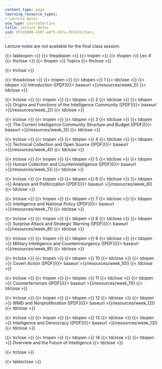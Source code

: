```yaml
---
content_type: page
learning_resource_types:
- Lecture Notes
ocw_type: CourseSection
title: Lecture Notes
uid: 057d3880-4507-a8f5-247a-db51d1c31ecc
---
```


Lecture notes are not available for the final class session.

{{< tableopen >}}
{{< theadopen >}}
{{< tropen >}}
{{< thopen >}}
Lec #
{{< thclose >}}
{{< thopen >}}
Topics
{{< thclose >}}

{{< trclose >}}

{{< theadclose >}}
{{< tropen >}}
{{< tdopen >}}
1
{{< tdclose >}}
{{< tdopen >}}
Introduction ([PDF]({{< baseurl >}}/resources/week_1))
{{< tdclose >}}

{{< trclose >}}
{{< tropen >}}
{{< tdopen >}}
2
{{< tdclose >}}
{{< tdopen >}}
Origins and Functions of the Intelligence Community ([PDF]({{< baseurl >}}/resources/week_2))
{{< tdclose >}}

{{< trclose >}}
{{< tropen >}}
{{< tdopen >}}
3
{{< tdclose >}}
{{< tdopen >}}
The Current Intelligence Community Structure and Budget ([PDF]({{< baseurl >}}/resources/week_3))
{{< tdclose >}}

{{< trclose >}}
{{< tropen >}}
{{< tdopen >}}
4
{{< tdclose >}}
{{< tdopen >}}
Technical Collection and Open Source ([PDF]({{< baseurl >}}/resources/week_4))
{{< tdclose >}}

{{< trclose >}}
{{< tropen >}}
{{< tdopen >}}
5
{{< tdclose >}}
{{< tdopen >}}
Human Collection and Counterintelligence ([PDF]({{< baseurl >}}/resources/week_5))
{{< tdclose >}}

{{< trclose >}}
{{< tropen >}}
{{< tdopen >}}
6
{{< tdclose >}}
{{< tdopen >}}
Analysis and Politicization ([PDF]({{< baseurl >}}/resources/week_6))
{{< tdclose >}}

{{< trclose >}}
{{< tropen >}}
{{< tdopen >}}
7
{{< tdclose >}}
{{< tdopen >}}
Intelligence and National Policy ([PDF]({{< baseurl >}}/resources/week_7))
{{< tdclose >}}

{{< trclose >}}
{{< tropen >}}
{{< tdopen >}}
8
{{< tdclose >}}
{{< tdopen >}}
Surprise Attack and Strategic Warning ([PDF]({{< baseurl >}}/resources/week_8))
{{< tdclose >}}

{{< trclose >}}
{{< tropen >}}
{{< tdopen >}}
9
{{< tdclose >}}
{{< tdopen >}}
Military Intelligence and Counterinsurgency ([PDF]({{< baseurl >}}/resources/week_9))
{{< tdclose >}}

{{< trclose >}}
{{< tropen >}}
{{< tdopen >}}
10
{{< tdclose >}}
{{< tdopen >}}
Covert Action ([PDF]({{< baseurl >}}/resources/week_10))
{{< tdclose >}}

{{< trclose >}}
{{< tropen >}}
{{< tdopen >}}
11
{{< tdclose >}}
{{< tdopen >}}
Counterterrorism ([PDF]({{< baseurl >}}/resources/week_11))
{{< tdclose >}}

{{< trclose >}}
{{< tropen >}}
{{< tdopen >}}
12
{{< tdclose >}}
{{< tdopen >}}
WMD and Nonproliferation ([PDF]({{< baseurl >}}/resources/week_12))
{{< tdclose >}}

{{< trclose >}}
{{< tropen >}}
{{< tdopen >}}
13
{{< tdclose >}}
{{< tdopen >}}
Intelligence and Democracy ([PDF]({{< baseurl >}}/resources/week_13))
{{< tdclose >}}

{{< trclose >}}
{{< tropen >}}
{{< tdopen >}}
14
{{< tdclose >}}
{{< tdopen >}}
Overview and the Future of Intelligence
{{< tdclose >}}

{{< trclose >}}

{{< tableclose >}}